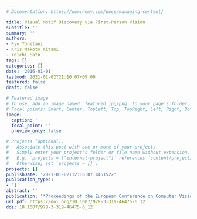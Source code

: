 ```yaml
---
# Documentation: https://wowchemy.com/docs/managing-content/

title: Visual Motif Discovery via First-Person Vision
subtitle: ''
summary: ''
authors:
- Ryo Yonetani
- Kris Makoto Kitani
- Yoichi Sato
tags: []
categories: []
date: '2016-01-01'
lastmod: 2021-01-02T21:16:07+09:00
featured: false
draft: false

# Featured image
# To use, add an image named `featured.jpg/png` to your page's folder.
# Focal points: Smart, Center, TopLeft, Top, TopRight, Left, Right, BottomLeft, Bottom, BottomRight.
image:
  caption: ''
  focal_point: ''
  preview_only: false

# Projects (optional).
#   Associate this post with one or more of your projects.
#   Simply enter your project's folder or file name without extension.
#   E.g. `projects = ["internal-project"]` references `content/project/deep-learning/index.md`.
#   Otherwise, set `projects = []`.
projects: []
publishDate: '2021-01-02T12:16:07.445152Z'
publication_types:
- '1'
abstract: ''
publication: '*Proceedings of the European Conference on Computer Vision (ECCV)*'
url_pdf: https://doi.org/10.1007/978-3-319-46475-6_12
doi: 10.1007/978-3-319-46475-6_12
---
```

